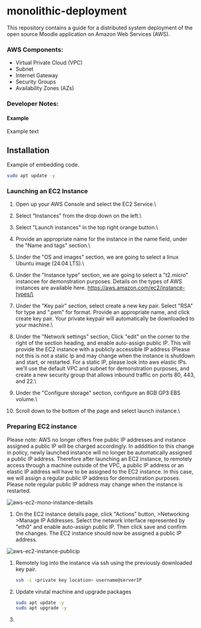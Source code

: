 # monolithic-deployment
This repository contains a guide for a distributed system deployment of the open source Moodle application on Amazon Web Services (AWS).

### AWS Components:
- Virtual Private Cloud (VPC)
- Subnet
- Internet Gateway
- Security Groups
- Availability Zones (AZs)

### Developer Notes:
#### Example
Example text

## Installation
Example of embedding code.

```bash
sudo apt update -y
```
### Launching an EC2 Instance
1. Open up your AWS Console and select the EC2 Service.\
2. Select "Instances" from the drop down on the left.\
3. Select "Launch instances" in the top right orange button.\
4. Provide an appropriate name for the instance in the name field, under the "Name and tags" section.\
5. Under the "OS and images" section, we are going to select a linux Ubuntu image (24.04 LTS).\
6. Under the "Instance type" section, we are going to select a "t2.micro" instancee for demonstration purposes. Details on the types of AWS instances are available here.
https://aws.amazon.com/ec2/instance-types/\

7. Under the "Key pair" section, select create a new key pair. Select "RSA" for type and ".pem" for format. Provide an appropriate name, and click create key pair. Your private keypair will automatically be downloaded to your machine.\
8. Under the "Network settings" section, Click "edit" on the corner to the right of the section heading, and enable auto-assign public IP. This will provide the EC2 instance with a publicly accessible IP address (Please not this is not a static Ip and may change when the instance is shutdown and start, or restarted. For a static IP, please look into aws elastic IPs. we'll use the default VPC and subnet for demonstration purposes, and create a new security group that allows inbound traffic on ports 80, 443, and 22.\
9. Under the "Configure storage" section, configure an 8GB GP3 EBS volume.\
10. Scroll down to the bottom of the page and select launch instance.\

### Preparing EC2 instance

Please note:
AWS no longer offers free public IP addresses and instance assigned a public IP will be charged accordingly. In adddition to this change in policy, newly launched instance will no longer be automatically assigned a public IP address. Therefore after launching an EC2 instance, to remotely access through a machine outside of the VPC, a public IP address or an elastic IP address will have to be assigned to the EC2 instance. In this case, we will assign a regular public IP address for demonstration purposes. Please note regular public IP address may change when the instance is restarted.

![aws-ec2-mono-instance-details](https://github.com/user-attachments/assets/e275cfb2-4945-42f4-b927-1efc0bdeb00f)

1. On the EC2 instance details page, click "Actions" button, >Networking >Manage IP Addresses. Select the network interface represented by "eth0" and enable auto-assign public IP. Then click save and confirm the changes. The EC2 instance should now be assigned a public IP address.

![aws-ec2-instance-publicip](https://github.com/user-attachments/assets/77204e88-1925-4049-8f33-4b7b7bde1cb3)

1. Remotely log into the instance via ssh using the previously downloaded key pair.
   ```bash
   ssh -i <private key location> username@serverIP
   ```
2. Update virutal machine and upgrade packages
      ```bash
      sudo apt update -y
      sudo apt upgrade -y
      ```
3. 
